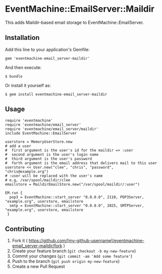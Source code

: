 # EventMachine::EmailServer::Maildir

This adds Maildir-based email storage to EventMachine::EmailServer.

## Installation

Add this line to your application's Gemfile:

    gem 'eventmachine-email_server-maildir'

And then execute:

    $ bundle

Or install it yourself as:

    $ gem install eventmachine-email_server-maildir

## Usage


    require 'eventmachine'
    require 'eventmachine/email_server'
    require 'eventmachine/email_server/maildir'
    include EventMachine::EmailServer
    
    userstore = MemoryUserStore.new
    # add a user
    #  first argument is the user's id for the maildir => :user
    #  second argument is the user's login name
    #  third argument is the user's password
    #  forth argument is the email address that delivers mail to this user
    userstore << User.new("clee", "chris", "password", "chris@example.org")
    # :user will be replaced with the user's name
    # e.g, /var/spool/maildir/clee
    emailstore = MaildirEmailStore.new("/var/spool/maildir/:user")
    
    EM.run {
      pop3 = EventMachine::start_server "0.0.0.0", 2110, POP3Server, "example.org", userstore, emailstore
      smtp = EventMachine::start_server "0.0.0.0", 2025, SMTPServer, "example.org", userstore, emailstore
     }

## Contributing

1. Fork it ( https://github.com/[my-github-username]/eventmachine-email_server-maildir/fork )
2. Create your feature branch (`git checkout -b my-new-feature`)
3. Commit your changes (`git commit -am 'Add some feature'`)
4. Push to the branch (`git push origin my-new-feature`)
5. Create a new Pull Request
